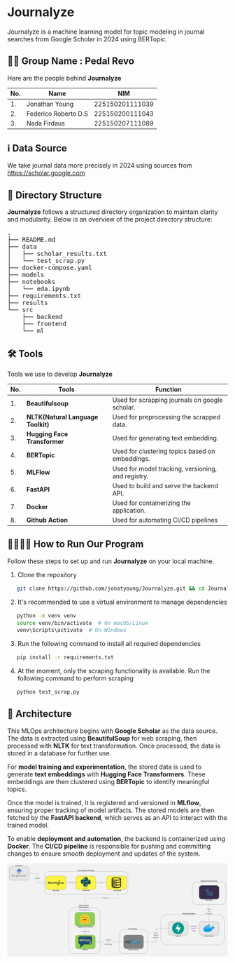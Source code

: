 # Journalyze
Journalyze is a machine learning model for topic modeling in journal searches from Google Scholar in 2024 using BERTopic. 

## 🤟🏻 Group Name : Pedal Revo
Here are the people behind **Journalyze**

| No. | Name                 | NIM |
|-----|----------------------|-----|
| 1.  | Jonathan Young       |225150201111039     |
| 2.  | Federico Roberto D.S |225150200111043     |
| 3.  | Nada Firdaus                     |225150207111089     |

## ℹ️   Data Source
We take journal data more precisely in 2024 using sources from https://scholar.google.com

## 🧱    Directory Structure
**Journalyze** follows a structured directory organization to maintain clarity and modularity. Below is an overview of the project directory structure:
<pre>
.
├── README.md
├── data
│   ├── scholar_results.txt
│   └── test_scrap.py
├── docker-compose.yaml
├── models
├── notebooks
│   └── eda.ipynb
├── requirements.txt
├── results
└── src
    ├── backend
    ├── frontend
    └── ml
</pre>

## 🛠️   Tools
Tools we use to develop **Journalyze**

| No. | Tools                              | Function                                           |
|-----|------------------------------------|----------------------------------------------------|
| 1.  | **Beautifulsoup**                  | Used for scrapping journals on google scholar.     |
| 2.  | **NLTK(Natural Language Toolkit)** | Used for preprocessing the scrapped data.          |
| 3.  | **Hugging Face Transformer**       | Used for generating text embedding.                |
| 4.  | **BERTopic**                       | Used for clustering topics based on embeddings.    |
| 5.  | **MLFlow**                         | Used for model tracking, versioning, and registry. |
| 6.  | **FastAPI**                        | Used to build and serve the backend API.           |
| 7.  | **Docker**                         | Used for containerizing the application.           |
| 8.  | **Github Action**                  | Used for automating CI/CD pipelines                |

## 🏃🏿‍♂️‍➡️ How to Run Our Program 
Follow these steps to set up and run **Journalyze** on your local machine.
1. Clone the repository
```sh
   git clone https://github.com/jonatyoung/Journalyze.git && cd Journalyze
   ```
2. It's recommended to use a virtual environment to manage dependencies
```sh
   python -m venv venv
   source venv/bin/activate  # On macOS/Linux
   venv\Scripts\activate  # On Windows
   ```
3. Run the following command to install all required dependencies
```sh
   pip install -r requirements.txt
   ```
4. At the moment, only the scraping functionality is available. Run the following command to perform scraping
```sh
   python test_scrap.py
   ```

## 📐    Architecture
This MLOps architecture begins with **Google Scholar** as the data source. The data is extracted using **BeautifulSoup** for web scraping, then processed with **NLTK** for text transformation. Once processed, the data is stored in a database for further use.  

For **model training and experimentation**, the stored data is used to generate **text embeddings** with **Hugging Face Transformers**. These embeddings are then clustered using **BERTopic** to identify meaningful topics.  

Once the model is trained, it is registered and versioned in **MLflow**, ensuring proper tracking of model artifacts. The stored models are then fetched by the **FastAPI backend**, which serves as an API to interact with the trained model.  

To enable **deployment and automation**, the backend is containerized using **Docker**. The **CI/CD pipeline** is responsible for pushing and committing changes to ensure smooth deployment and updates of the system.

![](./MLOps-Architecture.jpg)